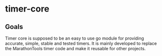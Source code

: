 # timer-core
## Goals
Timer core is supposed to be an easy to use go module for providing accurate, simple, stable and tested timers. It is mainly developed to replace the MarathonTools timer code and make it reusable for other projects.